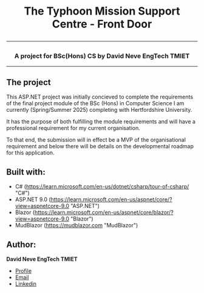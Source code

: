 <h1 align="center">The Typhoon Mission Support Centre - Front Door</h>
<hr>
<h3 align="center">A project for BSc(Hons) CS by David Neve EngTech TMIET</h3>
<hr>

## The project
This ASP.NET project was initially concieved to complete the requirements of the final project module of 
the BSc (Hons) in Computer Science I am currently (Spring/Summer 2025) completing with Hertfordshire University.

It has the purpose of both fulfilling the module requirements and will have a professional requirement for my current organisation.

To that end, the submission will in effect be a MVP of the organisational requirement and below there will be details on the developmental roadmap for this application.



## Built with:

- C# (https://learn.microsoft.com/en-us/dotnet/csharp/tour-of-csharp/ "C#")
- ASP.NET 9.0 (https://learn.microsoft.com/en-us/aspnet/core/?view=aspnetcore-9.0 "ASP.NET")
- Blazor (https://learn.microsoft.com/en-us/aspnet/core/blazor/?view=aspnetcore-9.0 "Blazor")
- MudBlazor (https://mudblazor.com "MudBlazor")


## Author:

**David Neve EngTech TMIET**
- [Profile](https://github.com/nevosnr "David Neve")
- [Email](mailto:david85.neve01@gmail.com)
- [Linkedin](https://linkedin.com/in/daveneve863 "David Neve")